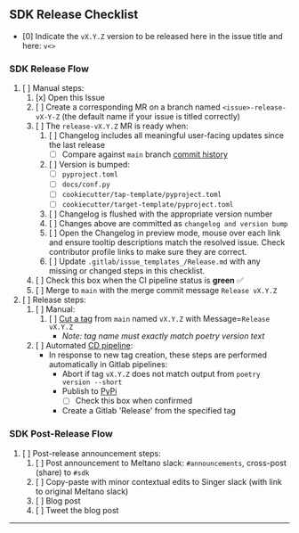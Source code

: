 [//]: # (NOTE: This Release template is for Admin-Use only. If you've reached this template in error, please select another template from the list.)


## SDK Release Checklist

- [0] Indicate the `vX.Y.Z` version to be released here in the issue title and here: `v<>`

### SDK Release Flow

1. [ ] Manual steps:
    1. [x] Open this Issue
    2. [ ] Create a corresponding MR on a branch named `<issue>-release-vX-Y-Z` (the default name if your issue is titled correctly)
    3. [ ] The `release-vX.Y.Z` MR is ready when:
        1. [ ] Changelog includes all meaningful user-facing updates since the last release
            - [ ] Compare against `main` branch [commit history](https://gitlab.com/meltano/sdk/-/commits/main)
        2. [ ] Version is bumped:
            - [ ] `pyproject.toml`
            - [ ] `docs/conf.py`
            - [ ] `cookiecutter/tap-template/pyproject.toml`
            - [ ] `cookiecutter/target-template/pyproject.toml`
        3. [ ] Changelog is flushed with the appropriate version number
        4. [ ] Changes above are committed as `changelog and version bump`
        5. [ ] Open the Changelog in preview mode, mouse over each link and ensure tooltip descriptions match the resolved issue. Check contributor profile links to make sure they are correct.
        6. [ ] Update `.gitlab/issue_templates_/Release.md` with any missing or changed steps in this checklist.
    4. [ ] Check this box when the CI pipeline status is **green** :white_check_mark:
    5. [ ] Merge to `main` with the merge commit message `Release vX.Y.Z`
2. [ ] Release steps:
   1. [ ] Manual:
      1. [ ] [Cut a tag](https://gitlab.com/meltano/sdk/-/tags/new) from `main` named `vX.Y.Z` with Message=`Release vX.Y.Z`
           - _Note: tag name must exactly match poetry version text_
   2. [ ] Automated [CD pipeline](https://gitlab.com/meltano/sdk/-/pipelines?scope=tags):
       - In response to new tag creation, these steps are performed automatically in Gitlab pipelines:
           - Abort if tag `vX.Y.Z` does not match output from `poetry version --short`
           - Publish to [PyPi](https://pypi.org/project/sdk/#history)
               - [ ] Check this box when confirmed
           - Create a Gitlab 'Release' from the specified tag

### SDK Post-Release Flow

1. [ ] Post-release announcement steps:
    1. [ ] Post announcement to Meltano slack: `#announcements`, cross-post (share) to `#sdk`
    2. [ ] Copy-paste with minor contextual edits to Singer slack (with link to original Meltano slack)
    3. [ ] Blog post
    4. [ ] Tweet the blog post


----------------
